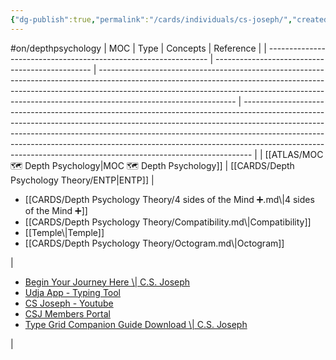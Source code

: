 ```yaml
---
{"dg-publish":true,"permalink":"/cards/individuals/cs-joseph/","created":"2023-01-29T18:56:34.797+01:00","updated":"2023-04-23T10:37:36.165+02:00"}
---
```


#on/depthpsychology 
| MOC                                                             | Type                                            | Concepts                                                                                                                                                                                                                                                                     | Reference                                                                                                                                                                                                                                                                                                                                                                                                |
| --------------------------------------------------------------- | ----------------------------------------------- | ---------------------------------------------------------------------------------------------------------------------------------------------------------------------------------------------------------------------------------------------------------------------------- | -------------------------------------------------------------------------------------------------------------------------------------------------------------------------------------------------------------------------------------------------------------------------------------------------------------------------------------------------------------------------------------------------------- |
| [[ATLAS/MOC 🗺️ Depth Psychology\|MOC 🗺️ Depth Psychology]] | [[CARDS/Depth Psychology Theory/ENTP\|ENTP]] | <ul><li>[[CARDS/Depth Psychology Theory/4 sides of the Mind ➕.md\\|4 sides of the Mind ➕]]</li><li>[[CARDS/Depth Psychology Theory/Compatibility.md\\|Compatibility]]</li><li>[[Temple\\|Temple]]</li><li>[[CARDS/Depth Psychology Theory/Octogram.md\\|Octogram]]</li></ul> | <ul><li>[Begin Your Journey Here \\| C.S. Joseph](https://csjoseph.life/)</li><li>[Udja App - Typing Tool](https://www.udja.app/#/)</li><li>[CS Joseph - Youtube](https://www.youtube.com/@CSJoseph)</li><li>[CSJ Members Portal](https://offers.csjoseph.life/portal)</li><li>[Type Grid Companion Guide Download \\| C.S. Joseph](https://csjoseph.life/type-grid-companion-guide-download/)</li></ul> |




